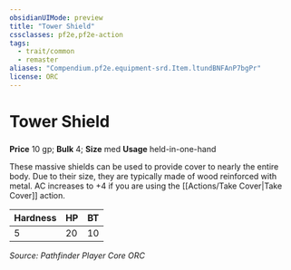 ```yaml
---
obsidianUIMode: preview
title: "Tower Shield"
cssclasses: pf2e,pf2e-action
tags:
  - trait/common
  - remaster
aliases: "Compendium.pf2e.equipment-srd.Item.ltundBNFAnP7bgPr"
license: ORC
---
```

# Tower Shield

### 


**Price** 10 gp; 
**Bulk** 4; **Size** med
**Usage** held-in-one-hand

These massive shields can be used to provide cover to nearly the entire body. Due to their size, they are typically made of wood reinforced with metal. AC increases to +4 if you are using the [[Actions/Take Cover|Take Cover]] action.

  

| Hardness | HP | BT |
| --- | --- | --- |
| 5 | 20 | 10 |

*Source: Pathfinder Player Core*
*ORC*